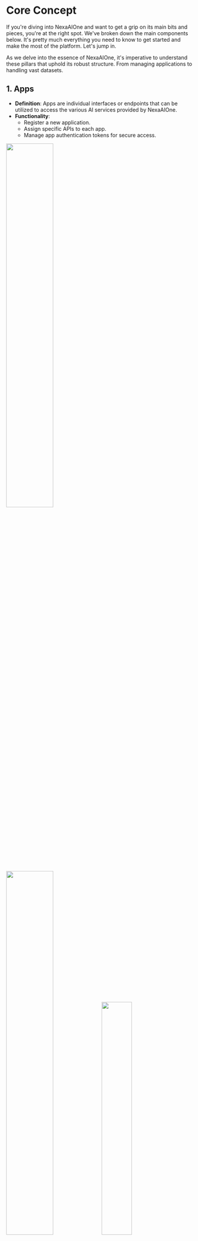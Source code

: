 # Core Concept

If you're diving into NexaAIOne and want to get a grip on its main bits and pieces, you're at the right spot. We've broken down the main components below. It's pretty much everything you need to know to get started and make the most of the platform. Let's jump in.

As we delve into the essence of NexaAIOne, it's imperative to understand these pillars that uphold its robust structure. From managing applications to handling vast datasets.

## 1. Apps
- **Definition**: Apps are individual interfaces or endpoints that can be utilized to access the various AI services provided by NexaAIOne.
- **Functionality**: 
    - Register a new application.
    - Assign specific APIs to each app.
    - Manage app authentication tokens for secure access.


<img src="https://github.com/mrahmadt/NexaAIOne/blob/main/docs/Getting_Started/images/Apps.png" width="50%"> <img src="https://github.com/mrahmadt/NexaAIOne/blob/main/docs/Getting_Started/images/Create_App.png" width="50%"> <img src="https://github.com/mrahmadt/NexaAIOne/blob/main/docs/Getting_Started/images/App_API.png" height="40%">

   
## 2. APIs
- **Definition**: Interfaces that allow you to integrate AI services into your application.
- **Functionality**: 
    - Define the AI service each API will use.
    - Customize API behavior, defining parameters and return values.
    - Set permissions and access levels for each API.

## 3. Prompts
- **Definition**: Pre-defined queries or statements that can be used to interact with AI services.
- **Functionality**:
    - Store commonly used or repetitive queries.
    - Categorize prompts for easier access and management.
    - It's your own library, use it to store and save your own prompts for NexaAIOne or any AI platform.

## 4 Collections
- **Definition**: Structured data storage units for text-based documents.

	A Collection serves as a structured data store for text-based **documents**. You can populate this Collection either via the Collection API endpoint or through the Admin Portal.  
	  
	The primary function of a Collection is to extend the knowledge base accessible by an AI service. When creating an API, you can specify which Collection the AI should reference for its responses. This allows you to tailor the AI's behavior and the information it draws upon, depending on the context in which it's used.  
	  
	**Example Use Case:** Suppose you have a chatbot aimed at handling HR-related queries (HRChatBot). You can create a Collection named 'HR_Policies' and upload all relevant HR documents into it. When a user asks a question to your 'HR ChatBot' or your 'ERP', the backend can be configured to call the API, which will then consult the 'HR_Policies' Collection to retrieve and generate a response based on the information it contains.  
	  
	**Technical Note:** This mechanism utilizes a method known as Retrieval-Augmented Generation (RAG). RAG empowers the AI to scan the Collection and identify the most relevant information to construct its responses.

- **Functionality**: 
    - Upload and organize documents to be referenced by AI services.
    - Use Retrieval-Augmented Generation (RAG) for AI to consult and generate responses.

### 4.2 Documents
- **Definition**: The individual files or data points in your Collections.
- **Functionality**: 
    - Upload, view, and manage docs in your Collections.

### 4.3 Collections APIs
- **Definition**: Documentation for specialized APIs to handle operations with Collections and Documents.
- **Functionality**: 
    - Manage collections, add new ones, or fetch data from existing collections.
    - Manipulate and search through documents in collections.

## 5. Services
- **Definition**: Pre-built AI functionalities provided by NexaAIOne.
- **Functionality**:
    - Lists all the available AI services within the platform.
    - Allows activation, deactivation, and customization of each service.

## 6. LLMs (Language Learning Models)
- **Definition**: Core models required by the built-in AI services.
- **Functionality**:
    - Provides information about each model's token capacity, owner, and other technical specifics.
    - Supports multiple versions and variants of models.

## 7. Loaders
- **Definition**: Modules designed to load or download documents and extract text from specified URLs or files.
- **Functionality**: 
    - Supports various file formats such as txt, csv, and xlsx.
    - Provides error handling for unsupported or inaccessible files.

## 8. Splitters
- **Definition**: Utility modules to break down large text into smaller chunks compatible with language models.
- **Functionality**:
    - Supports various splitting strategies based on characters or tokens.
    - Ensures optimal token usage when interacting with AI models.

## 9. Embedders
- **Definition**: Tools to create vector representations of documents for semantic analyses.
- **Functionality**:
    - Uses advanced algorithms to generate embeddings.
    - Supports semantic searches and content similarity checks.
